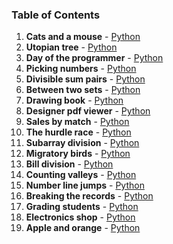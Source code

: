 ### Table of Contents
1. __Cats and a mouse__ - [Python](Cats%20and%20a%20Mouse.py)
1. __Utopian tree__ - [Python](Utopian%20Tree.py)
1. __Day of the programmer__ - [Python](Day%20of%20the%20Programmer.py)
1. __Picking numbers__ - [Python](Picking%20Numbers.py)
1. __Divisible sum pairs__ - [Python](Divisible%20Sum%20Pairs.py)
1. __Between two sets__ - [Python](Between%20Two%20Sets.py)
1. __Drawing book__ - [Python](Drawing%20Book.py)
1. __Designer pdf viewer__ - [Python](Designer%20PDF%20Viewer.py)
1. __Sales by match__ - [Python](Sales%20by%20Match.py)
1. __The hurdle race__ - [Python](The%20Hurdle%20Race.py)
1. __Subarray division__ - [Python](Subarray%20Division.py)
1. __Migratory birds__ - [Python](Migratory%20Birds.py)
1. __Bill division__ - [Python](Bill%20Division.py)
1. __Counting valleys__ - [Python](Counting%20Valleys.py)
1. __Number line jumps__ - [Python](Number%20Line%20Jumps.py)
1. __Breaking the records__ - [Python](Breaking%20the%20Records.py)
1. __Grading students__ - [Python](Grading%20Students.py)
1. __Electronics shop__ - [Python](Electronics%20Shop.py)
1. __Apple and orange__ - [Python](Apple%20and%20Orange.py)
